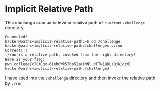 # Implicit Relative Path
This challenge asks us to invoke relative path of `run` from `/challenge` directory
```bash
Connected!
hacker@paths~implicit-relative-path:~$ cd /challenge
hacker@paths~implicit-relative-path:/challenge$ ./run
Correct!!!
./run is a relative path, invoked from the right directory!
Here is your flag:
pwn.college{cTCfEgx-6IehOWk5Tbp5IzaiNNl.dFTN1QDLzQjN1czW}
hacker@paths~implicit-relative-path:/challenge$
```
I have `cd`ed into the `/challenge` directory and then invoke the relative path by `./run`
